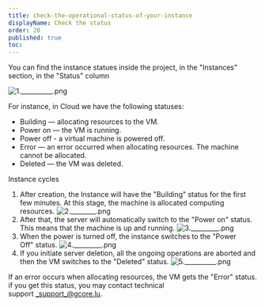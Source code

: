 ```yaml
---
title: check-the-operational-status-of-your-instance
displayName: Check the status
order: 20
published: true
toc:
---
```

You can find the instance statues inside the project, in the "Instances" section, in the "Status" column 

<img src="https://support.gcore.com/hc/article_attachments/360012154777/1.__________.png" alt="1.__________.png">

For instance, in Cloud we have the following statuses: 

*   Building — allocating resources to the VM. 
*   Power on — the VM is running.  
*   Power off - a virtual machine is powered off.  
*   Error — an error occurred when allocating resources. The machine cannot be allocated. 
*   Deleted — the VM was deleted.  

Instance cycles 

1.  After creation, the Instance will have the "Building" status for the first few minutes. At this stage, the machine is allocated computing resources. <img src="https://support.gcore.com/hc/article_attachments/360012245758/2.________.png" alt="2.________.png">
2.  After that, the server will automatically switch to the "Power on" status. This means that the machine is up and running. <img src="https://support.gcore.com/hc/article_attachments/360012154917/3._________.png" alt="3._________.png">
3.  When the power is turned off, the instance switches to the "Power Off" status. <img src="https://support.gcore.com/hc/article_attachments/360012245818/4._________.png" alt="4._________.png">
4.  If you initiate server deletion, all the ongoing operations are aborted and then the VM switches to the "Deleted" status. <img src="https://support.gcore.com/hc/article_attachments/360012246118/5.__________.png" alt="5.__________.png">

If an error occurs when allocating resources, the VM gets the "Error" status. if you get this status, you may contact technical support _support_@gcore.lu.